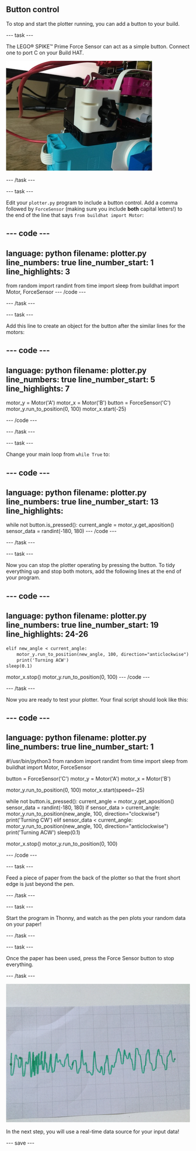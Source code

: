 ## Button control

To stop and start the plotter running, you can add a button to your build.

--- task ---

The LEGO® SPIKE™ Prime Force Sensor can act as a simple button. Connect one to port C on your Build HAT.

![A close-up photo of part of the LEGO® plotter where the force sensor has been added.](images/force.jpg)

--- /task ---

--- task ---

Edit your `plotter.py` program to include a button control. Add a comma followed by `ForceSensor` (making sure you include **both** capital letters!) to the end of the line that says `from buildhat import Motor`:

--- code ---
---
language: python
filename: plotter.py
line_numbers: true
line_number_start: 1
line_highlights: 3
---
from random import randint
from time import sleep
from buildhat import Motor, ForceSensor
--- /code ---

--- /task ---

--- task ---

Add this line to create an object for the button after the similar lines for the motors:

--- code ---
---
language: python
filename: plotter.py
line_numbers: true
line_number_start: 5
line_highlights: 7
---
motor_y = Motor('A')
motor_x = Motor('B')
button = ForceSensor('C')
motor_y.run_to_position(0, 100)
motor_x.start(-25)

--- /code ---

--- /task ---

--- task ---

Change your main loop from `while True` to:

--- code ---
---
language: python
filename: plotter.py
line_numbers: true
line_number_start: 13
line_highlights: 
---
while not button.is_pressed():
    current_angle = motor_y.get_aposition()
    sensor_data = randint(-180, 180)
--- /code ---

--- /task ---

--- task ---

Now you can stop the plotter operating by pressing the button. To tidy everything up and stop both motors, add the following lines at the end of your program.

--- code ---
---
language: python
filename: plotter.py
line_numbers: true
line_number_start: 19
line_highlights: 24-26
---
    elif new_angle < current_angle:
        motor_y.run_to_position(new_angle, 100, direction="anticlockwise")
        print('Turning ACW')
    sleep(0.1)
    
motor_x.stop()
motor_y.run_to_position(0, 100)
--- /code ---

--- /task ---

Now you are ready to test your plotter. Your final script should look like this:

--- code ---
---
language: python
filename: plotter.py
line_numbers: true
line_number_start: 1
---
#!/usr/bin/python3
from random import randint
from time import sleep
from buildhat import Motor, ForceSensor

button = ForceSensor('C')
motor_y = Motor('A')
motor_x = Motor('B')

motor_y.run_to_position(0, 100)
motor_x.start(speed=-25)

while not button.is_pressed():
    current_angle = motor_y.get_aposition()
    sensor_data = randint(-180, 180)
    if sensor_data > current_angle:
        motor_y.run_to_position(new_angle, 100, direction="clockwise")
        print('Turning CW')
    elif sensor_data < current_angle:
        motor_y.run_to_position(new_angle, 100, direction="anticlockwise")
        print('Turning ACW')
    sleep(0.1)
    
motor_x.stop()
motor_y.run_to_position(0, 100)

--- /code ---

--- task ---

Feed a piece of paper from the back of the plotter so that the front short edge is just beyond the pen.

--- /task ---

--- task ---

Start the program in Thonny, and watch as the pen plots your random data on your paper!

--- /task ---

--- task ---

Once the paper has been used, press the Force Sensor button to stop everything. 

--- /task ---

![A photo of a piece of paper, on which the plotter has draw a green trace.](images/paper.JPG)

In the next step, you will use a real-time data source for your input data! 

--- save ---
